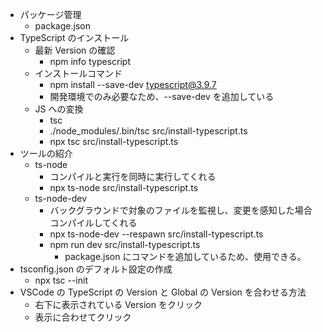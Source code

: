- パッケージ管理
  - package.json
- TypeScript のインストール
  - 最新 Version の確認
    - npm info typescript
  - インストールコマンド
    - npm install --save-dev typescript@3.9.7
    - 開発環境でのみ必要なため、--save-dev を追加している
  - JS への変換
    - tsc
    - ./node_modules/.bin/tsc src/install-typescript.ts
    - npx tsc src/install-typescript.ts
- ツールの紹介
  - ts-node
    - コンパイルと実行を同時に実行してくれる
    - npx ts-node src/install-typescript.ts
  - ts-node-dev
    - バックグラウンドで対象のファイルを監視し、変更を感知した場合コンパイルしてくれる
    - npx ts-node-dev --respawn src/install-typescript.ts
    - npm run dev src/install-typescript.ts
      - package.json にコマンドを追加しているため、使用できる。
- tsconfig.json のデフォルト設定の作成
  - npx tsc --init
- VSCode の TypeScript の Version と Global の Version を合わせる方法
  - 右下に表示されている Version をクリック
  - 表示に合わせてクリック
